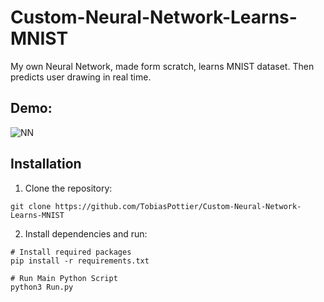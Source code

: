 # Custom-Neural-Network-Learns-MNIST
My own Neural Network, made form scratch, learns MNIST dataset. Then predicts user drawing in real time.

Demo: 
---
![NN](https://github.com/user-attachments/assets/c1e442eb-b977-4764-8193-0dad91d29f44)


**Installation**
---------------

1. Clone the repository:
```
git clone https://github.com/TobiasPottier/Custom-Neural-Network-Learns-MNIST
```

2. Install dependencies and run:
```
# Install required packages
pip install -r requirements.txt
```
```
# Run Main Python Script
python3 Run.py
```
